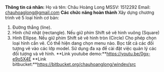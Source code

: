 **Thông tin cá nhân:**
Họ và tên: Châu Hoàng Long
MSSV: 1512292
Email: chauhoaglong@gmail.com
**Các chức năng hoàn thành**
Xây dựng chương trình vẽ 5 loại hình cơ bản:
1. Ðường thẳng (line).
2. Hình chữ nhật (rectangle). Nếu giữ phím Shift sẽ vẽ hình vuông (Square)
3. Hình Ellipse. Nếu giữ phím Shift sẽ vẽ hình tròn (Circle)
Cho phép chọn loại hình cần vẽ. Có thể hiện dang chọn menu nào.
Bọc tất cả các đối tượng vẽ vào các lớp model. Sử dụng đa xạ để cài đặt việc quản lý các đối tượng và vẽ hình. 
**Link youtube demo:**https://youtu.be/0gx-e9o5X4E
**Link bitbucket:**https://bitbucket.org/chauhoanglong/windev/src
